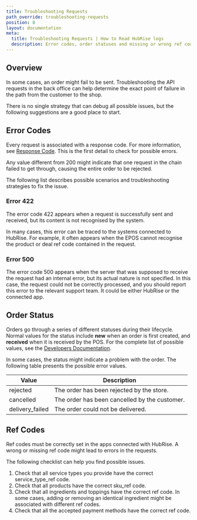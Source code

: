 ```yaml
---
title: Troubleshooting Requests
path_override: troubleshooting-requests
position: 8
layout: documentation
meta:
  title: Troubleshooting Requests | How to Read HubRise logs
  description: Error codes, order statuses and missing or wrong ref codes shown in HubRise logs help understand issues.
---
```


## Overview

In some cases, an order might fail to be sent. Troubleshooting the API requests in the back office can help determine the exact point of failure in the path from the customer to the shop.

There is no single strategy that can debug all possible issues, but the following suggestions are a good place to start.

## Error Codes

Every request is associated with a response code. For more information, see [Response Code](/docs/hubrise-logs/json-requests-in-hubrise#code). This is the first detail to check for possible errors.

Any value different from 200 might indicate that one request in the chain failed to get through, causing the entire order to be rejected.

The following list describes possible scenarios and troubleshooting strategies to fix the issue.

### Error 422

The error code 422 appears when a request is successfully sent and received, but its content is not recognised by the system.

In many cases, this error can be traced to the systems connected to HubRise. For example, it often appears when the EPOS cannot recognise the product or deal ref code contained in the request.

### Error 500

The error code 500 appears when the server that was supposed to receive the request had an internal error, but its actual nature is not specified. In this case, the request could not be correctly processed, and you should report this error to the relevant support team. It could be either HubRise or the connected app.

## Order Status

Orders go through a series of different statuses during their lifecycle. Normal values for the status include **new** when an order is first created, and **received** when it is received by the POS. For the complete list of possible values, see the [Developers Documentation](/developers/api/order-management/#order-status).

In some cases, the status might indicate a problem with the order. The following table presents the possible error values.

| Value           | Description                                   |
| --------------- | --------------------------------------------- |
| rejected        | The order has been rejected by the store.     |
| cancelled       | The order has been cancelled by the customer. |
| delivery_failed | The order could not be delivered.             |

## Ref Codes

Ref codes must be correctly set in the apps connected with HubRise. A wrong or missing ref code might lead to errors in the requests.

The following checklist can help you find possible issues.

1. Check that all service types you provide have the correct service_type_ref code.
1. Check that all products have the correct sku_ref code.
1. Check that all ingredients and toppings have the correct ref code. In some cases, adding or removing an identical ingredient might be associated with different ref codes.
1. Check that all the accepted payment methods have the correct ref code.
